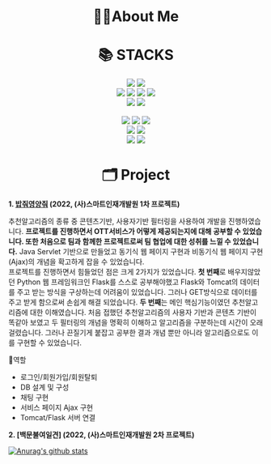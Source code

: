 <div align=center><h1>🙋‍♂️About Me</h1></div>


<div align=center><h1>📚 STACKS</h1></div>

<div align=center> 
  <img src="https://img.shields.io/badge/java-007396?style=for-the-badge&logo=java&logoColor=white"> 
  <img src="https://img.shields.io/badge/python-3776AB?style=for-the-badge&logo=python&logoColor=white"> 
  <br>
  
  <img src="https://img.shields.io/badge/html5-E34F26?style=for-the-badge&logo=html5&logoColor=white"> 
  <img src="https://img.shields.io/badge/css-1572B6?style=for-the-badge&logo=css3&logoColor=white"> 
  <img src="https://img.shields.io/badge/javascript-F7DF1E?style=for-the-badge&logo=javascript&logoColor=black"> 
  <img src="https://img.shields.io/badge/jquery-0769AD?style=for-the-badge&logo=jquery&logoColor=white">
  <br>
  
  <img src="https://img.shields.io/badge/oracle-F80000?style=for-the-badge&logo=oracle&logoColor=white"> 
  <img src="https://img.shields.io/badge/mysql-4479A1?style=for-the-badge&logo=mysql&logoColor=white"> 
  <br>
  
  <br>
  
  <img src="https://img.shields.io/badge/spring-6DB33F?style=for-the-badge&logo=spring&logoColor=white"> 
  
   <img src="https://img.shields.io/badge/Google Colab-000000?style=for-the-badge&logo=flask&logoColor=white">
  <img src="https://img.shields.io/badge/bootstrap-7952B3?style=for-the-badge&logo=bootstrap&logoColor=white">
  <br>

  <img src="https://img.shields.io/badge/apache tomcat-F8DC75?style=for-the-badge&logo=apachetomcat&logoColor=white">
  <img src="https://img.shields.io/badge/flask-000000?style=for-the-badge&logo=flask&logoColor=white">
  <br>
  
  <img src="https://img.shields.io/badge/github-181717?style=for-the-badge&logo=github&logoColor=white">
  <img src="https://img.shields.io/badge/git-F05032?style=for-the-badge&logo=git&logoColor=white">
  <br>
</div>


<div align=center><h1>🗂 Project</h1></div>


**1. [밥줘영양줘](https://github.com/2022-SMHRD-KDT-BIgData-14/-/tree/master) (2022, (사)스마트인재개발원 1차 프로젝트)**

추천알고리즘의 종류 중 콘텐츠기반, 사용자기반 필터링을 사용하여 개발을 진행하였습니다.
**프로젝트를 진행하면서 OTT서비스가 어떻게 제공되는지에 대해 공부할 수 있었습니다. 또한 처음으로 팀과 함께한 프로젝트로써 팀 협업에 대한 성취를 느낄 수 있었습니다.**
Java Servlet 기반으로 만들었고 동기식 웹 페이지 구현과 비동기식 웹 페이지 구현(Ajax)의 개념을 확고하게 잡을 수 있었습니다.<br>
프로젝트를 진행하면서 힘들었던 점은 크게 2가지가 있었습니다.
**첫 번째**로 배우지않았던 Python 웹 프레임워크인 Flask를 스스로 공부해야했고 Flask와 Tomcat의 데이터를 주고 받는 방식을 구상하는데 어려움이 있었습니다. 그러나 GET방식으로 데이터를 주고 받게 함으로써 손쉽게 해결 되었습니다. **두 번째**는 메인 핵심기능이였던 추천알고리즘에 대한 이해였습니다. 처음 접했던 추천알고리즘의 사용자 기반과 콘텐츠 기반이 똑같아 보였고 두 필터링의 개념을 명확히 이해하고 알고리즘을 구분하는데 시간이 오래걸렸습니다. 그러나 끈질기게 붙잡고 공부한 결과 개념 뿐만 아니라 알고리즘으로도 이를 구현할 수 있었습니다.

📢역할 
- 로그인/회원가입/회원탈퇴
- DB 설계 및 구성
- 채팅 구현
- 서비스 페이지 Ajax 구현
- Tomcat/Flask 서버 연결

**2. [백문불여일견] (2022, (사)스마트인재개발원 2차 프로젝트)**







[![Anurag's github stats](https://github-readme-stats.vercel.app/api?username=ekzm9354)](https://github.com/anuraghazra/github-readme-stats)

